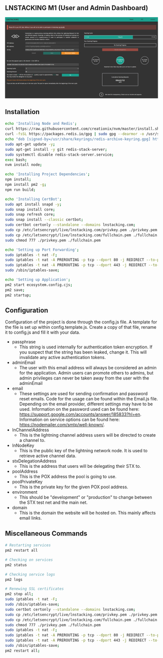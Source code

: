 ## LNSTACKING M1 (User and Admin Dashboard)

![screenshot_dashboard](screenshot_dashboard.png)


## Installation

```bash
echo 'Installing Node and Redis';
curl https://raw.githubusercontent.com/creationix/nvm/master/install.sh | bash
curl -fsSL https://packages.redis.io/gpg | sudo gpg --dearmor -o /usr/share/keyrings/redis-archive-keyring.gpg;
echo "deb [signed-by=/usr/share/keyrings/redis-archive-keyring.gpg] https://packages.redis.io/deb $(lsb_release -cs) main" | sudo tee /etc/apt/sources.list.d/redis.list;
sudo apt-get update -y;
sudo apt-get install -y git redis-stack-server;
sudo systemctl disable redis-stack-server.service;
exec bash;
nvm install node;
```

```bash
echo 'Installing Project Dependencies';
npm install;
npm install pm2 -g;
npm run build;
```

```bash
echo 'Installing CertBot';
sudo apt install snapd -y;
sudo snap install core;
sudo snap refresh core;
sudo snap install --classic certbot;
sudo certbot certonly --standalone --domains lnstacking.com;
sudo cp /etc/letsencrypt/live/lnstacking.com/privkey.pem ./privkey.pem
sudo cp /etc/letsencrypt/live/lnstacking.com/fullchain.pem ./fullchain.pem
sudo chmod 777 ./privkey.pem ./fullchain.pem
```

```bash
echo 'Setting up Port Forwarding';
sudo iptables -t nat -F;
sudo iptables -t nat -A PREROUTING -p tcp --dport 80 -j REDIRECT --to-port 3000;
sudo iptables -t nat -A PREROUTING -p tcp --dport 443 -j REDIRECT --to-port 4000;
sudo /sbin/iptables-save;
```

```bash
echo 'Setting up Application';
pm2 start ecosystem.config.cjs;
pm2 save;
pm2 startup;
```

## Configuration

Configuration of the project is done through the config.js file. A template for the file is set up within config.template.js. Create a copy of that file, rename it to config.js and fill it with your data.

- passphrase
  - This string is used internally for authentication token encryption. If you suspect that the string has been leaked, change it. This will invalidate any active authentication tokens.
- adminEmail
  - The user with this email address will always be considered an admin for the application. Admin users can promote others to admins, but admin privileges can never be taken away from the user with the adminEmail
- email
  - These settings are used for sending confirmation and password reset emails. Code for the usage can be found within the Email.js file. Depending on the email provider, different settings may have to be used. Information on the password used can be found here: https://support.google.com/accounts/answer/185833?hl=en. Information on service options can be found here: https://nodemailer.com/smtp/well-known/.
- lnChannelAddress
  - This is the lightning channel address users will be directed to create a channel to.
- lnNodeKey
  - This is the public key of the lightning network node. It is used to retrieve active channel data.
- stxDelegationAddress
  - This is the address that users will be delegating their STX to.
- poolAddress
  - This is the POX address the pool is going to use.
- poolPrivateKey
  - This is the private key for the given POX pool address.
- environment
  - This should be "development" or "production" to change between the STX test net and the main net.
- domain
  - This is the domain the website will be hosted on. This mainly affects email links.

## Miscellaneous Commands

```bash
# Restarting services
pm2 restart all
```

```bash
# Checking on services
pm2 status
```

```bash
# Checking service logs
pm2 logs
```

```bash
# Renewing SSL certificates
pm2 stop all;
sudo iptables -t nat -F;
sudo /sbin/iptables-save;
sudo certbot certonly --standalone --domains lnstacking.com;
sudo cp /etc/letsencrypt/live/lnstacking.com/privkey.pem ./privkey.pem
sudo cp /etc/letsencrypt/live/lnstacking.com/fullchain.pem ./fullchain.pem
sudo chmod 777 ./privkey.pem ./fullchain.pem
sudo iptables -t nat -F;
sudo iptables -t nat -A PREROUTING -p tcp --dport 80 -j REDIRECT --to-port 3000;
sudo iptables -t nat -A PREROUTING -p tcp --dport 443 -j REDIRECT --to-port 4000;
sudo /sbin/iptables-save;
pm2 restart all;
```
